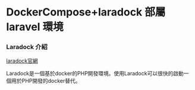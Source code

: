 # DockerCompose+laradock 部屬laravel 環境

### Laradock 介紹

[laradock官網](https://laradock.io/)

Laradock是一個基於docker的PHP開發環境。使用Laradock可以很快的啟動一個用於PHP開發的docker替代。

